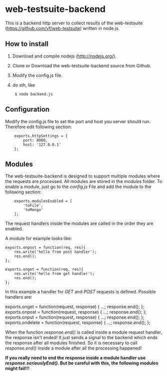 web-testsuite-backend
=====================

This is a backend http server to collect results of the web-testsuite (https://github.com/vf/web-testsuite) written in node.js.

How to install
--------------

1. Download and compile nodejs (http://nodejs.org/).
2. Clone or Download the web-testsuite-backend source from Github.
3. Modify the config.js file.
4. do sth, like 

        $ node backend.js

Configuration
-------------

Modify the config.js file to set the port and host you server should run.
Therefore edit following section:

        exports.httpSettings = {
            port: 8080,
            host: '127.0.0.1'
        };

Modules
-------

The web-testsuite-backend is designed to support multiple modules where the requests are processed. All modules are stored in the *modules* folder. 
To enable a module, just go to the *config.js* File and add the module to the following section:

        exports.modulesEnabled = [
            'toFile',
            'toMongo'
        ];

The request handlers inside the modules are called in the order they are enabled. 

A module for example looks like:

    exports.onpost = function(req, res){
        res.write('hello from post handler');
        res.end();
    };
    
    exports.onget = function(req, res){
        res.write('hello from get handler');
        res.end();  
    };

In this example a handler for *GET* and *POST* requests is defined. Possible handlers are:

exports.onget = function(request, response) { ...; response.end(); };
exports.onpost = function(request, response) { ...; response.end(); };
exports.onput = function(request, response) { ...; response.end(); };
exports.ondelete = function(request, response) { ...; response.end(); };

When the function *response.end()* is called inside a module request handler, the response isn't ended!
It just sends a signal to the backend which ends the response after all modules finished.
So it is necessary to call *response.end()* inside a module after all the processing happened!

**If you really need to end the response inside a module handler use *response.seriouslyEnd()*. But be
careful with this, the following modules might fail!!!**



